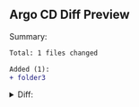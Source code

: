 ## Argo CD Diff Preview

Summary:
```diff
Total: 1 files changed

Added (1):
+ folder3
```

<details>
<summary>Diff:</summary>
<br>

```diff
@ Application added: folder3
+---
+apiVersion: apps/v1
+kind: Deployment
+metadata:
+  labels:
+    argocd.argoproj.io/instance: folder3
+  name: deploy-from-folder-three
+spec:
+  replicas: 2
+  selector:
+    matchLabels:
+      app: myapp
+  template:
+    metadata:
+      labels:
+        app: myapp
+    spec:
+      containers:
+      - image: dag-andersen/myapp:latest
+        name: myapp
+        ports:
+        - containerPort: 80
+
```

</details>
